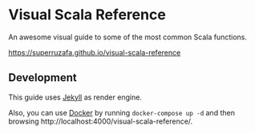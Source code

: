 # Visual Scala Reference

An awesome visual guide to some of the most common Scala functions.

https://superruzafa.github.io/visual-scala-reference

## Development

This guide uses [Jekyll] as render engine.

Also, you can use [Docker] by running `docker-compose up -d` and then browsing http://localhost:4000/visual-scala-reference/.

[Jekyll]: https://jekyllrb.com "Jekyll"
[Docker]: https://www.docker.com "Docker"
